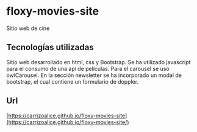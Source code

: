 # floxy-movies-site

Sitio web de cine

## Tecnologías utilizadas

Sitio web desarrollado en html, css y Bootstrap. Se ha utilizado javascript para el consumo de una api de películas.
Para el carousel se usó owlCarousel.
En la sección newsletter se ha incorporado un modal de bootstrap, el cual contiene un formulario de doppler.

## Url
[https://carrizoalice.github.io/floxy-movies-site](https://carrizoalice.github.io/floxy-movies-site/)



